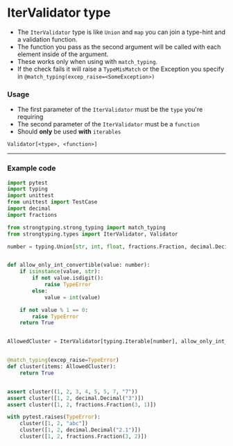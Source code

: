 # IterValidator type
- The `IterValidator` type is like `Union` and `map` you can join a type-hint and a validation function.
- The function you pass as the second argument will be called with each element inside of the argument.
- These works only when using with `match_typing`.
- If the check fails it will raise a `TypeMisMatch` or the Exception you specify in `@match_typing(excep_raise=<SomeException>)`

### Usage
- The first parameter of the `IterValidator` must be the `type` you're requiring
- The second parameter of the `IterValidator` must be a `function`
- Should __only__ be used __with__ `iterables`
```
Validator[<type>, <function>]
```
---
### Example code

```python
import pytest
import typing
import unittest
from unittest import TestCase
import decimal
import fractions

from strongtyping.strong_typing import match_typing
from strongtyping.types import IterValidator, Validator

number = typing.Union[str, int, float, fractions.Fraction, decimal.Decimal]


def allow_only_int_convertible(value: number):
    if isinstance(value, str):
        if not value.isdigit():
            raise TypeError
        else:
            value = int(value)

    if not value % 1 == 0:
        raise TypeError
    return True


AllowedCluster = IterValidator[typing.Iterable[number], allow_only_int_convertible]


@match_typing(excep_raise=TypeError)
def cluster(items: AllowedCluster):
    return True


assert cluster((1, 2, 3, 4, 5, 5, 7, "7"))
assert cluster([1, 2, decimal.Decimal("3")])
assert cluster([1, 2, fractions.Fraction(3, 1)])

with pytest.raises(TypeError):
    cluster([1, 2, "abc"])
    cluster([1, 2, decimal.Decimal("2.1")])
    cluster([1, 2, fractions.Fraction(3, 2)])
```